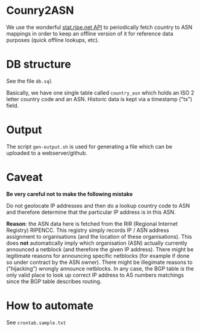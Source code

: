 # Counry2ASN

We use the wonderful [stat.ripe.net API](https://stat.ripe.net/docs/data_api) to periodically fetch country to ASN mappings in order to keep an offline version of it for reference data purposes (quick offline lookups, etc).



# DB structure

See the file ``db.sql``

Basically, we have one single table called ``country_asn`` which holds an ISO 2 letter country code and an ASN. Historic data is kept via a timestamp ("ts") field.


# Output

The script ``gen-output.sh`` is used for generating a file which can be uploaded to a webserver/github.


# Caveat

**Be very careful not to make the following mistake**

Do not geolocate IP addresses and then do a lookup country code to ASN and therefore determine that the particular IP address is in this ASN.

**Reason**: the ASN data here is fetched from the RIR (Regional Internet Registry) RIPENCC. This registry simply records IP / ASN address assignment to organisations (and the location of these organisations). This does **not** automatically imply which organisation (ASN) actually currently announced a netblock (and therefore the given IP address).
There might be legitimate reasons for announcing specific netblocks (for example if done so under contract by the ASN owner). There might be illegimate reasons to ("hijacking") wrongly announce netblocks. In any case, the BGP table is the only valid place to look up correct IP address to AS numbers matchings since the BGP table describes routing.


# How to automate

See ``crontab.sample.txt``


